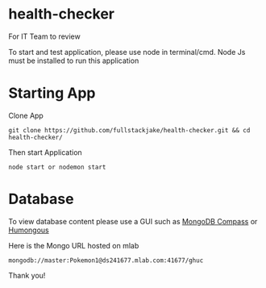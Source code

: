 # health-checker
For IT Team to review

To start and test application, please use node in terminal/cmd. Node Js must be installed to run this application

# Starting App

Clone App

```
git clone https://github.com/fullstackjake/health-checker.git && cd health-checker/
```
Then start Application

```
node start or nodemon start
```

# Database
To view database content please use a GUI such as [MongoDB Compass](https://www.mongodb.com/products/compass)  or [Humongous](https://www.humongous.io/) 

Here is the Mongo URL hosted on mlab
```
mongodb://master:Pokemon1@ds241677.mlab.com:41677/ghuc
```

Thank you!
